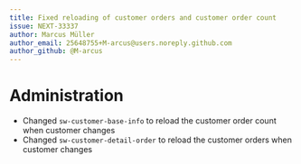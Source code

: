 ```yaml
---
title: Fixed reloading of customer orders and customer order count
issue: NEXT-33337
author: Marcus Müller
author_email: 25648755+M-arcus@users.noreply.github.com
author_github: @M-arcus
---
```

# Administration
* Changed `sw-customer-base-info` to reload the customer order count when customer changes
* Changed `sw-customer-detail-order` to reload the customer orders when customer changes
